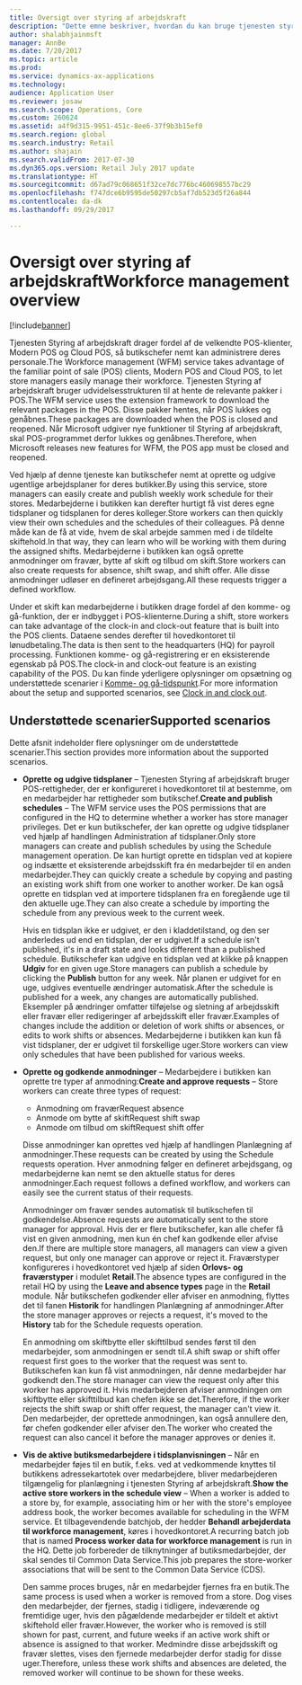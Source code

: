 ```yaml
---
title: Oversigt over styring af arbejdskraft
description: "Dette emne beskriver, hvordan du kan bruge tjenesten styring af arbejdskraft til at drage fordel af de velkendte POS-klienter, Modern POS og Cloud POS, så butikschefer nemt kan administrere deres personale."
author: shalabhjainmsft
manager: AnnBe
ms.date: 7/20/2017
ms.topic: article
ms.prod: 
ms.service: dynamics-ax-applications
ms.technology: 
audience: Application User
ms.reviewer: josaw
ms.search.scope: Operations, Core
ms.custom: 260624
ms.assetid: a4f9d315-9951-451c-8ee6-37f9b3b15ef0
ms.search.region: global
ms.search.industry: Retail
ms.author: shajain
ms.search.validFrom: 2017-07-30
ms.dyn365.ops.version: Retail July 2017 update
ms.translationtype: HT
ms.sourcegitcommit: d67ad79c068651f32ce7dc776bc460698557bc29
ms.openlocfilehash: f747dce6b9595de50297cb5af7db523d5f26a844
ms.contentlocale: da-dk
ms.lasthandoff: 09/29/2017

---
```


# <a name="workforce-management-overview"></a><span data-ttu-id="c6b28-103">Oversigt over styring af arbejdskraft</span><span class="sxs-lookup"><span data-stu-id="c6b28-103">Workforce management overview</span></span>

[!include[banner](includes/banner.md)]
    
<span data-ttu-id="c6b28-104">Tjenesten Styring af arbejdskraft drager fordel af de velkendte POS-klienter, Modern POS og Cloud POS, så butikschefer nemt kan administrere deres personale.</span><span class="sxs-lookup"><span data-stu-id="c6b28-104">The Workforce management (WFM) service takes advantage of the familiar point of sale (POS) clients, Modern POS and Cloud POS, to let store managers easily manage their workforce.</span></span> <span data-ttu-id="c6b28-105">Tjenesten Styring af arbejdskraft bruger udvidelsesstrukturen til at hente de relevante pakker i POS.</span><span class="sxs-lookup"><span data-stu-id="c6b28-105">The WFM service uses the extension framework to download the relevant packages in the POS.</span></span> <span data-ttu-id="c6b28-106">Disse pakker hentes, når POS lukkes og genåbnes.</span><span class="sxs-lookup"><span data-stu-id="c6b28-106">These packages are downloaded when the POS is closed and reopened.</span></span> <span data-ttu-id="c6b28-107">Når Microsoft udgiver nye funktioner til Styring af arbejdskraft, skal POS-programmet derfor lukkes og genåbnes.</span><span class="sxs-lookup"><span data-stu-id="c6b28-107">Therefore, when Microsoft releases new features for WFM, the POS app must be closed and reopened.</span></span>

<span data-ttu-id="c6b28-108">Ved hjælp af denne tjeneste kan butikschefer nemt at oprette og udgive ugentlige arbejdsplaner for deres butikker.</span><span class="sxs-lookup"><span data-stu-id="c6b28-108">By using this service, store managers can easily create and publish weekly work schedule for their stores.</span></span> <span data-ttu-id="c6b28-109">Medarbejderne i butikken kan derefter hurtigt få vist deres egne tidsplaner og tidsplanen for deres kolleger.</span><span class="sxs-lookup"><span data-stu-id="c6b28-109">Store workers can then quickly view their own schedules and the schedules of their colleagues.</span></span> <span data-ttu-id="c6b28-110">På denne måde kan de få at vide, hvem de skal arbejde sammen med i de tildelte skiftehold.</span><span class="sxs-lookup"><span data-stu-id="c6b28-110">In that way, they can learn who will be working with them during the assigned shifts.</span></span> <span data-ttu-id="c6b28-111">Medarbejderne i butikken kan også oprette anmodninger om fravær, bytte af skift og tilbud om skift.</span><span class="sxs-lookup"><span data-stu-id="c6b28-111">Store workers can also create requests for absence, shift swap, and shift offer.</span></span> <span data-ttu-id="c6b28-112">Alle disse anmodninger udløser en defineret arbejdsgang.</span><span class="sxs-lookup"><span data-stu-id="c6b28-112">All these requests trigger a defined workflow.</span></span>

<span data-ttu-id="c6b28-113">Under et skift kan medarbejderne i butikken drage fordel af den komme- og gå-funktion, der er indbygget i POS-klienterne.</span><span class="sxs-lookup"><span data-stu-id="c6b28-113">During a shift, store workers can take advantage of the clock-in and clock-out feature that is built into the POS clients.</span></span> <span data-ttu-id="c6b28-114">Dataene sendes derefter til hovedkontoret til lønudbetaling.</span><span class="sxs-lookup"><span data-stu-id="c6b28-114">The data is then sent to the headquarters (HQ) for payroll processing.</span></span> <span data-ttu-id="c6b28-115">Funktionen komme- og gå-registrering er en eksisterende egenskab på POS.</span><span class="sxs-lookup"><span data-stu-id="c6b28-115">The clock-in and clock-out feature is an existing capability of the POS.</span></span> <span data-ttu-id="c6b28-116">Du kan finde yderligere oplysninger om opsætning og understøttede scenarier i [Komme- og gå-tidspunkt](retail-time-attendance.md).</span><span class="sxs-lookup"><span data-stu-id="c6b28-116">For more information about the setup and supported scenarios, see [Clock in and clock out](retail-time-attendance.md).</span></span>

## <a name="supported-scenarios"></a><span data-ttu-id="c6b28-117">Understøttede scenarier</span><span class="sxs-lookup"><span data-stu-id="c6b28-117">Supported scenarios</span></span>
<span data-ttu-id="c6b28-118">Dette afsnit indeholder flere oplysninger om de understøttede scenarier.</span><span class="sxs-lookup"><span data-stu-id="c6b28-118">This section provides more information about the supported scenarios.</span></span>

- <span data-ttu-id="c6b28-119">**Oprette og udgive tidsplaner** – Tjenesten Styring af arbejdskraft bruger POS-rettigheder, der er konfigureret i hovedkontoret til at bestemme, om en medarbejder har rettigheder som butikschef.</span><span class="sxs-lookup"><span data-stu-id="c6b28-119">**Create and publish schedules** – The WFM service uses the POS permissions that are configured in the HQ to determine whether a worker has store manager privileges.</span></span> <span data-ttu-id="c6b28-120">Det er kun butikschefer, der kan oprette og udgive tidsplaner ved hjælp af handlingen Administration af tidsplaner.</span><span class="sxs-lookup"><span data-stu-id="c6b28-120">Only store managers can create and publish schedules by using the Schedule management operation.</span></span> <span data-ttu-id="c6b28-121">De kan hurtigt oprette en tidsplan ved at kopiere og indsætte et eksisterende arbejdsskift fra én medarbejder til en anden medarbejder.</span><span class="sxs-lookup"><span data-stu-id="c6b28-121">They can quickly create a schedule by copying and pasting an existing work shift from one worker to another worker.</span></span> <span data-ttu-id="c6b28-122">De kan også oprette en tidsplan ved at importere tidsplanen fra en foregående uge til den aktuelle uge.</span><span class="sxs-lookup"><span data-stu-id="c6b28-122">They can also create a schedule by importing the schedule from any previous week to the current week.</span></span>

    <span data-ttu-id="c6b28-123">Hvis en tidsplan ikke er udgivet, er den i kladdetilstand, og den ser anderledes ud end en tidsplan, der er udgivet.</span><span class="sxs-lookup"><span data-stu-id="c6b28-123">If a schedule isn't published, it's in a draft state and looks different than a published schedule.</span></span> <span data-ttu-id="c6b28-124">Butikschefer kan udgive en tidsplan ved at klikke på knappen **Udgiv** for en given uge.</span><span class="sxs-lookup"><span data-stu-id="c6b28-124">Store managers can publish a schedule by clicking the **Publish** button for any week.</span></span> <span data-ttu-id="c6b28-125">Når planen er udgivet for en uge, udgives eventuelle ændringer automatisk.</span><span class="sxs-lookup"><span data-stu-id="c6b28-125">After the schedule is published for a week, any changes are automatically published.</span></span> <span data-ttu-id="c6b28-126">Eksempler på ændringer omfatter tilføjelse og sletning af arbejdsskift eller fravær eller redigeringer af arbejdsskift eller fravær.</span><span class="sxs-lookup"><span data-stu-id="c6b28-126">Examples of changes include the addition or deletion of work shifts or absences, or edits to work shifts or absences.</span></span> <span data-ttu-id="c6b28-127">Medarbejderne i butikken kan kun få vist tidsplaner, der er udgivet til forskellige uger.</span><span class="sxs-lookup"><span data-stu-id="c6b28-127">Store workers can view only schedules that have been published for various weeks.</span></span>
    
- <span data-ttu-id="c6b28-128">**Oprette og godkende anmodninger** – Medarbejdere i butikken kan oprette tre typer af anmodning:</span><span class="sxs-lookup"><span data-stu-id="c6b28-128">**Create and approve requests** – Store workers can create three types of request:</span></span>

    - <span data-ttu-id="c6b28-129">Anmodning om fravær</span><span class="sxs-lookup"><span data-stu-id="c6b28-129">Request absence</span></span>
    - <span data-ttu-id="c6b28-130">Anmode om bytte af skift</span><span class="sxs-lookup"><span data-stu-id="c6b28-130">Request shift swap</span></span>
    - <span data-ttu-id="c6b28-131">Anmode om tilbud om skift</span><span class="sxs-lookup"><span data-stu-id="c6b28-131">Request shift offer</span></span>

    <span data-ttu-id="c6b28-132">Disse anmodninger kan oprettes ved hjælp af handlingen Planlægning af anmodninger.</span><span class="sxs-lookup"><span data-stu-id="c6b28-132">These requests can be created by using the Schedule requests operation.</span></span> <span data-ttu-id="c6b28-133">Hver anmodning følger en defineret arbejdsgang, og medarbejderne kan nemt se den aktuelle status for deres anmodninger.</span><span class="sxs-lookup"><span data-stu-id="c6b28-133">Each request follows a defined workflow, and workers can easily see the current status of their requests.</span></span>
    
    <span data-ttu-id="c6b28-134">Anmodninger om fravær sendes automatisk til butikschefen til godkendelse.</span><span class="sxs-lookup"><span data-stu-id="c6b28-134">Absence requests are automatically sent to the store manager for approval.</span></span> <span data-ttu-id="c6b28-135">Hvis der er flere butikschefer, kan alle chefer få vist en given anmodning, men kun én chef kan godkende eller afvise den.</span><span class="sxs-lookup"><span data-stu-id="c6b28-135">If there are multiple store managers, all managers can view a given request, but only one manager can approve or reject it.</span></span> <span data-ttu-id="c6b28-136">Fraværstyper konfigureres i hovedkontoret ved hjælp af siden **Orlovs- og fraværstyper** i modulet **Retail**.</span><span class="sxs-lookup"><span data-stu-id="c6b28-136">The absence types are configured in the retail HQ by using the **Leave and absence types** page in the **Retail** module.</span></span> <span data-ttu-id="c6b28-137">Når butikschefen godkender eller afviser en anmodning, flyttes det til fanen **Historik** for handlingen Planlægning af anmodninger.</span><span class="sxs-lookup"><span data-stu-id="c6b28-137">After the store manager approves or rejects a request, it's moved to the **History** tab for the Schedule requests operation.</span></span>
    
    <span data-ttu-id="c6b28-138">En anmodning om skiftbytte eller skifttilbud sendes først til den medarbejder, som anmodningen er sendt til.</span><span class="sxs-lookup"><span data-stu-id="c6b28-138">A shift swap or shift offer request first goes to the worker that the request was sent to.</span></span> <span data-ttu-id="c6b28-139">Butikschefen kan kun få vist anmodningen, når denne medarbejder har godkendt den.</span><span class="sxs-lookup"><span data-stu-id="c6b28-139">The store manager can view the request only after this worker has approved it.</span></span> <span data-ttu-id="c6b28-140">Hvis medarbejderen afviser anmodningen om skiftbytte eller skifttilbud kan chefen ikke se det.</span><span class="sxs-lookup"><span data-stu-id="c6b28-140">Therefore, if the worker rejects the shift swap or shift offer request, the manager can't view it.</span></span> <span data-ttu-id="c6b28-141">Den medarbejder, der oprettede anmodningen, kan også annullere den, før chefen godkender eller afviser den.</span><span class="sxs-lookup"><span data-stu-id="c6b28-141">The worker who created the request can also cancel it before the manager approves or denies it.</span></span>

- <span data-ttu-id="c6b28-142">**Vis de aktive butiksmedarbejdere i tidsplanvisningen** – Når en medarbejder føjes til en butik, f.eks. ved at vedkommende knyttes til butikkens adressekartotek over medarbejdere, bliver medarbejderen tilgængelig for planlægning i tjenesten Styring af arbejdskraft.</span><span class="sxs-lookup"><span data-stu-id="c6b28-142">**Show the active store workers in the schedule view** – When a worker is added to a store by, for example, associating him or her with the store's employee address book, the worker becomes available for scheduling in the WFM service.</span></span> <span data-ttu-id="c6b28-143">Et tilbagevendende batchjob, der hedder **Behandl arbejderdata til workforce management**, køres i hovedkontoret.</span><span class="sxs-lookup"><span data-stu-id="c6b28-143">A recurring batch job that is named **Process worker data for workforce management** is run in the HQ.</span></span> <span data-ttu-id="c6b28-144">Dette job forbereder de tilknytninger af butiksmedarbejder, der skal sendes til Common Data Service.</span><span class="sxs-lookup"><span data-stu-id="c6b28-144">This job prepares the store-worker associations that will be sent to the Common Data Service (CDS).</span></span>

    <span data-ttu-id="c6b28-145">Den samme proces bruges, når en medarbejder fjernes fra en butik.</span><span class="sxs-lookup"><span data-stu-id="c6b28-145">The same process is used when a worker is removed from a store.</span></span> <span data-ttu-id="c6b28-146">Dog vises den medarbejder, der fjernes, stadig i tidligere, indeværende og fremtidige uger, hvis den pågældende medarbejder er tildelt et aktivt skiftehold eller fravær.</span><span class="sxs-lookup"><span data-stu-id="c6b28-146">However, the worker who is removed is still shown for past, current, and future weeks if an active work shift or absence is assigned to that worker.</span></span> <span data-ttu-id="c6b28-147">Medmindre disse arbejdsskift og fravær slettes, vises den fjernede medarbejder derfor stadig for disse uger.</span><span class="sxs-lookup"><span data-stu-id="c6b28-147">Therefore, unless these work shifts and absences are deleted, the removed worker will continue to be shown for these weeks.</span></span>


